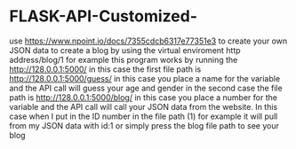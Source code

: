 # FLASK-API-Customized-
use https://www.npoint.io/docs/7355cdcb6317e77351e3 to create your own JSON data to create a blog by using the virtual enviroment http address/blog/1 for example 
this program works by running the http://128.0.0.1:5000/<variable>
 in this case the first file path is http://128.0.0.1:5000/guess/<variable> in this case you place a name for the variable and the API call will guess your age and gender 
  in the second case the  file path is http://128.0.0.1:5000/blog/<variable> in this case you place a number for the variable and the API call will call your JSON data from the website. In this case when I put in the ID number in the file path (1) for example it will pull from my JSON data with id:1 or simply press the blog file path to see your blog 
